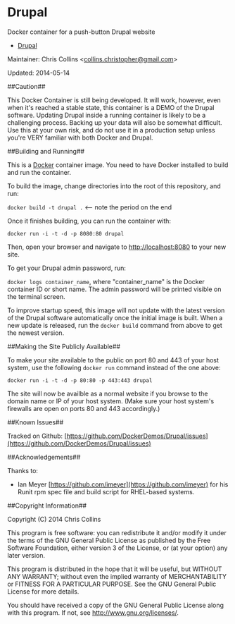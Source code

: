 Drupal
======

Docker container for a push-button Drupal website

* [Drupal](https://drupal.org/)

Maintainer: Chris Collins \<collins.christopher@gmail.com\>

Updated: 2014-05-14

##Caution##

This Docker Container is still being developed.  It will work, however, even when it's reached a stable state, this container is a DEMO of the Drupal software.  Updating Drupal inside a running container is likely to be a challenging process.  Backing up your data will also be somewhat difficult.  Use this at your own risk, and do not use it in a production setup unless you're VERY familiar with both Docker and Drupal.

##Building and Running##

This is a [Docker](http://docker.io) container image.  You need to have Docker installed to build and run the container.

To build the image, change directories into the root of this repository, and run:

`docker build -t drupal .`  <-- note the period on the end

Once it finishes building, you can run the container with:

`docker run -i -t -d -p 8080:80 drupal`

Then, open your browser and navigate to [http://localhost:8080](http://localhost:8080) to your new site.

To get your Drupal admin password, run:

`docker logs container_name`, where "container_name" is the Docker container ID or short name. The admin password will be printed visible on the terminal screen.

To improve startup speed, this image will not update with the latest version of the Drupal software automatically once the initial image is built.  When a new update is released, run the `docker build` command from above to get the newest version.

##Making the Site Publicly Available##

To make your site available to the public on port 80 and 443 of your host system, use the following `docker run` command instead of the one above:

`docker run -i -t -d -p 80:80 -p 443:443 drupal`

The site will now be availble as a normal website if you browse to the domain name or IP of your host system.  (Make sure your host system's firewalls are open on ports 80 and 443 accordingly.)

##Known Issues##

Tracked on Github: [https://github.com/DockerDemos/Drupal/issues](https://github.com/DockerDemos/Drupal/issues)

##Acknowledgements##

Thanks to:

* Ian Meyer [https://github.com/imeyer](https://github.com/imeyer) for his Runit rpm spec file and build script for RHEL-based systems.

##Copyright Information##

Copyright (C) 2014 Chris Collins

This program is free software: you can redistribute it and/or modify it under the terms of the GNU General Public License as published by the Free Software Foundation, either version 3 of the License, or (at your option) any later version.

This program is distributed in the hope that it will be useful, but WITHOUT ANY WARRANTY; without even the implied warranty of MERCHANTABILITY or FITNESS FOR A PARTICULAR PURPOSE. See the GNU General Public License for more details.

You should have received a copy of the GNU General Public License along with this program. If not, see http://www.gnu.org/licenses/.
